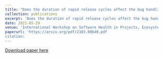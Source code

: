 ```yaml
---
title: "Does the duration of rapid release cycles affect the bug handling activity?"
collection: publications
excerpt: 'Does the duration of rapid release cycles affect the bug handling activity?'
date: 2021-05-29
venue: 'International Workshop on Software Health in Projects, Ecosystems and Communities (SoHeal'
paperurl: 'https://arxiv.org/pdf/2103.08648.pdf
citation: 
---
```



[Download paper here](https://arxiv.org/pdf/2103.08648.pdf)